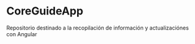 # CoreGuideApp
Repositorio destinado a la recopilación de información y actualizaciónes con Angular
